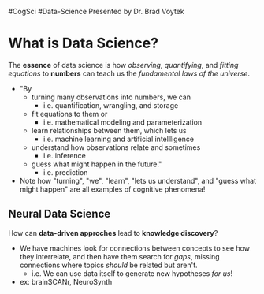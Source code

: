 #CogSci #Data-Science
Presented by Dr. Brad Voytek
# What is Data Science?
The **essence** of data science is how *observing*, *quantifying*, and *fitting equations* to **numbers** can teach us the *fundamental laws of the universe*.
- "By 
	- turning many observations into numbers, we can 
		- i.e. quantification, wrangling, and storage
	- fit equations to them or 
		- i.e. mathematical modeling and parameterization
	- learn relationships between them, which lets us 
		- i.e. machine learning and artificial intellligence
	- understand how observations relate and sometimes 
		- i.e. inference
	- guess what might happen in the future."
		- i.e. prediction
- Note how "turning", "we", "learn", "lets us understand", and "guess what might happen" are all examples of cognitive phenomena!

## Neural Data Science
How can **data-driven approches** lead to **knowledge discovery**?
- We have machines look for connections between concepts to see how they interrelate, and then have them search for *gaps*, missing connections where topics *should* be related but aren't.
	- i.e. We can use data itself to generate new hypotheses *for us*!
- ex: brainSCANr, NeuroSynth


